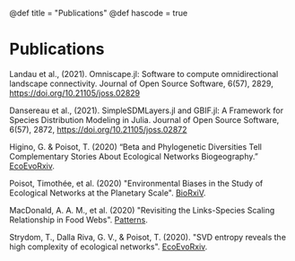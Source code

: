 @def title = "Publications"
@def hascode = true

# Publications 

Landau et al., (2021). Omniscape.jl: Software to compute omnidirectional landscape connectivity. Journal of Open Source Software, 6(57), 2829, https://doi.org/10.21105/joss.02829

Dansereau et al., (2021). SimpleSDMLayers.jl and GBIF.jl: A Framework for Species Distribution Modeling in Julia. Journal of Open Source Software, 6(57), 2872, https://doi.org/10.21105/joss.02872

Higino, G. & Poisot, T. (2020) “Beta and Phylogenetic Diversities Tell Complementary Stories About Ecological Networks Biogeography.” [EcoEvoRxiv](https://dx.doi.org/10.32942/osf.io/zsnj4).

Poisot, Timothée, et al. (2020) "Environmental Biases in the Study of Ecological Networks at the Planetary Scale". [BioRxiV](http://dx.doi.org/10.1101/2020.01.27.921429).

MacDonald, A. A. M., et al. (2020) "Revisiting the Links-Species Scaling Relationship in Food Webs". [Patterns](https://www.sciencedirect.com/science/article/pii/S2666389920301070).

Strydom, T., Dalla Riva, G. V., & Poisot, T. (2020). "SVD entropy reveals the high complexity of ecological networks". [EcoEvoRxiv](https://doi.org/10.32942/osf.io/q9v85).
